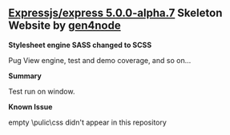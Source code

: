 ## [Expressjs/express 5.0.0-alpha.7](https://github.com/expressjs/express/tree/5.0) Skeleton Website by [gen4node](https://github.com/bill1812/gen4node/)

**Stylesheet engine SASS changed to SCSS** 

Pug View engine, test and demo coverage, and so on...

**Summary** 

Test run on window.  

**Known Issue**

empty \pulic\css didn't appear in this repository
